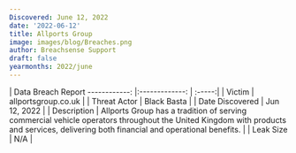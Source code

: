 ```yaml
---
Discovered: June 12, 2022
date: '2022-06-12'
title: Allports Group
image: images/blog/Breaches.png
author: Breachsense Support
draft: false
yearmonths: 2022/june
---
```



| Data Breach Report
------------:   |:-------------:    | :-----:|
| Victim    | allportsgroup.co.uk      | 
| Threat Actor    | Black Basta      | 
| Date Discovered    | Jun 12, 2022      | 
| Description    | Allports Group has a tradition of serving commercial vehicle operators throughout the United Kingdom with products and services, delivering both financial and operational benefits.      | 
| Leak Size    | N/A      | 

